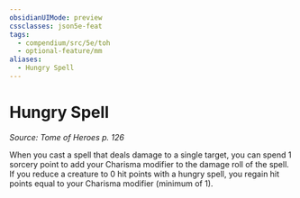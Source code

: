 ```yaml
---
obsidianUIMode: preview
cssclasses: json5e-feat
tags:
  - compendium/src/5e/toh
  - optional-feature/mm
aliases:
  - Hungry Spell
---
```

# Hungry Spell
*Source: Tome of Heroes p. 126*  

When you cast a spell that deals damage to a single target, you can spend 1 sorcery point to add your Charisma modifier to the damage roll of the spell. If you reduce a creature to 0 hit points with a hungry spell, you regain hit points equal to your Charisma modifier (minimum of 1).
